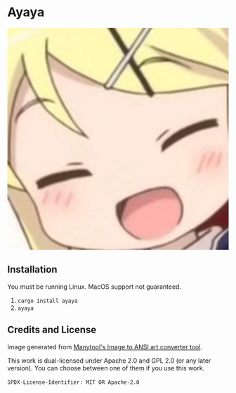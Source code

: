 # Ayaya

![AYAYA!](ayaya.jpg)

## Installation

You must be running Linux. MacOS support not guaranteed.

1. `cargo install ayaya`
2. `ayaya`

## Credits and License

Image generated from [Manytool's Image to ANSI art converter tool][converter].

This work is dual-licensed under Apache 2.0 and GPL 2.0 (or any later version).
You can choose between one of them if you use this work.

`SPDX-License-Identifier: MIT OR Apache-2.0`

[converter]: https://manytools.org/hacker-tools/convert-image-to-ansi-art
